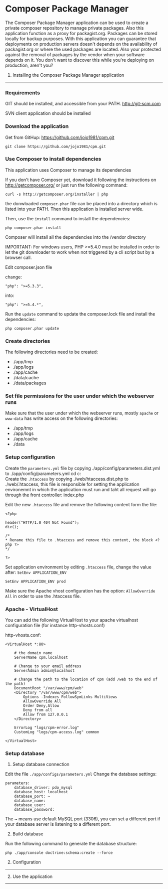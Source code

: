 Composer Package Manager
========================

The Composer Package Manager application can be used to create a private
composer repository to manage private packages. Also this application function
as a proxy for packagist.org. Packages can be stored locally for backup purposes.
With this application you can guarantee that deployments on production servers doesn't
depends on the availability of packagist.org or where the used packages are located.
Also your protected against the removal of packages by the vendor when your software depends
on it. You don't want to discover this while you're deploying on production, aren't you?


1) Installing the Composer Package Manager application
----------------------------------

### Requirements

GIT should be installed, and accessible from your PATH.
http://git-scm.com

SVN client application should be installed

### Download the application

Get from GitHup: https://github.com/jojo1981/cpm.git

    git clone https://github.com/jojo1981/cpm.git

### Use Composer to install dependencies

This application uses Composer to manage its dependencies

If you don't have Composer yet, download it following the instructions on
http://getcomposer.org/ or just run the following command:

    curl -s http://getcomposer.org/installer | php
    
the donwloaded `composer.phar` file can be placed into a directory which is listed into your PATH.
Then this application is installed server wide.

Then, use the `install` command to install the dependencies:

    php composer.phar install

Composer will install all the dependencies into the /vendor directory

IMPORTANT: For windows users, PHP >=5.4.0 must be installed in order to let the git downloader to work
when not triggered by a cli script but by a browser call.

Edit composer.json file

change:

    "php": ">=5.3.3",

into:

    "php": ">=5.4.*",

Run the `update` command to update the composer.lock file and install the dependencies:

    php composer.phar update

### Create directories

The following directories need to be created:

- ./app/tmp
- ./app/logs
- ./app/cache
- ./data/cache
- ./data/packages

### Set file permissions for the user under which the webserver runs

Make sure that the user under which the webserver runs, mostly `apache` or `www-data` has write access on the following directories:

- ./app/tmp
- ./app/logs
- ./app/cache
- ./data

### Setup configuration

Create the `parameters.yml` file by copying ./app/config/parameters.dist.yml to ./app/config/parameters.yml
cd c:\
Create the `.htaccess` by copying ./web/htaccess.dist.php to ./web/.htaccess, this file is responsible for setting the application environemnt in which the application must run and
taht all request will go through the front controller: index.php

Edit the new `.htaccess` file and remove the following content form the file:

    <?php
    
    header("HTTP/1.0 404 Not Found");
    die();
    
    /*
    * Rename this file to .htaccess and remove this content, the block <?php ?>
    */
    
    ?>
    
Set application environment by editing `.htaccess` file, change the value after: `SetEnv APPLICATION_ENV`

    SetEnv APPLICATION_ENV prod

Make sure the Apache vhost configuration has the option: `AllowOverride All` in order to use the .htaccess file.

### Apache - VirtualHost

You can add the following VirtualHost to your apache virtualhost configuration file (for instance http-vhosts.conf)

http-vhosts.conf:

    <VirtualHost *:80>
    
        # the domain name
        ServerName cpm.localhost
    
        # Change to your email address
        ServerAdmin admin@localhost
        
        # Change the path to the location of cpm (add /web to the end of the path)
        DocumentRoot "/var/www/cpm/web"
        <Directory "/var/www/cpm/web">
            Options -Indexes FollowSymLinks MultiViews
            AllowOverride All
            Order Deny,Allow
            Deny from all
            Allow from 127.0.0.1
        </Directory>

        ErrorLog "logs/cpm-error.log"
        CustomLog "logs/cpm-access.log" common

    </VirtualHost>
    
### Setup database

1) Setup database connection

Edit the file `./app/configs/parameters.yml`
Change the database settings:

    parameters:
        database_driver: pdo_mysql
        database_host: localhost
        database_port: ~
        database_name:
        database_user:
        database_password: 
        
The ~ means use default MySQL port (3306), you can set a different port if your database server is listening to a different port.

2) Build database

Run the following command to generate the database structure:
    
    php ./app/console doctrine:schema:create --force

2) Configuration
-------------------------------


2) Use the application
-------------------------------